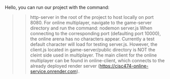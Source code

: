 Hello, you can run our project with the command:
>>http-server 
in the root of the project to host locally on port 8080. For online multiplayer, navigate to the game-server directory
and run the command:
>> nodemon server.js
When connecting to the corresponding port (defaulting port 10000), the online arena has no characters appear. Currently a test default character will load for testing server.js. However, the client.js located in game-server/public directory is NOT the cleint side used in multiplayer. The main client for the online multiplayer can be found in online-client, which connects to the already deployed render server (https://cisc474-online-service.onrender.com).